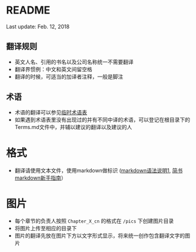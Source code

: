 # README 

Last update: Feb. 12, 2018


## 翻译规则
* 英文人名、引用的书名以及公司名称统一不需要翻译
* 翻译界惯例：中文和英文间留空格
* 翻译的时候，可适当的加译者注释，一般是脚注

## 术语
* 术语的翻译可以参见[临时术语表](https://mp.weixin.qq.com/s/u4AjvlwpK3unptyPwEgmXw) 
* 如果遇到术语表里没有出现过的并有不同中译的术语，可以登记在根目录下的Terms.md文件中，并辅以建议的翻译以及建议的人 

# 格式
* 翻译请使用文本文件，使用markdown做标识 ([markdown语法说明1](https://www.appinn.com/markdown/), [简书markdown新手指南](https://www.jianshu.com/p/q81RER)）

# 图片
* 每个章节的负责人按照 `Chapter_X_cn` 的格式在 `/pics` 下创建图片目录
* 将图片上传至相应的目录下
* 图片的翻译先放在图片下方以文字形式显示，将来统一创作包含翻译文字的图片

